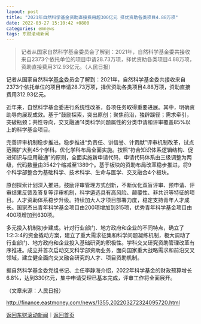 ```yaml
---
layout: post
title: "2021年自然科学基金资助直接费用超300亿元 择优资助各类项目4.88万项"
date: 2022-03-27 15:10:42 +0800
categories: emnews
tags: 东财滚动新闻
---
```

> 记者从国家自然科学基金委员会了解到：2021年，自然科学基金委共接收来自2373个依托单位的项目申请28.73万项，择优资助各类项目4.88万项，资助直接费用312.93亿元。（人民日报）

<p>记者从国家自然科学<span id="Info.3293"><a href="http://data.eastmoney.com/zlsj/" class="infokey">基金</a></span>委员会了解到：2021年，自然科学基金委共接收来自2373个依托单位的项目申请28.73万项，择优资助各类项目4.88万项，资助直接费用312.93亿元。</p><p>近年来，自然科学基金委进行系统性改革，各项任务取得重要进展。其中，明确资助导向展现成效。基于“鼓励探索，突出原创；聚焦前沿，独辟蹊径；需求牵引，突破瓶颈；共性导向，交叉融通”4类科学问题属性的分类申请和评审覆盖85%以上的科学基金项目。</p><p>完善评审机制稳步推进。稳步推进“负责任、讲信誉、计贡献”评审机制改革，试点范围扩大到45个学科。优化学科布局全面实施。按照“符合知识体系逻辑结构、促进知识与应用融通”的原则，全面实施新申请代码，申请代码体系由三级调整为两级，代码数量由3542个缩减至1389个。基于板块的资助布局改革稳步推进，将9个科学部整合为基础科学、技术科学、生命与医学、交叉融合4个板块。</p><p>原创探索计划深入推进。鼓励评审管理方式创新，不断优化双盲评审、预申请、评审结果反馈及答复等评审机制，科学遴选具有高风险、颠覆性、非共识等特征的项目。人才资助体系稳步升级。持续加大人才项目部署力度，稳定支持青年人才成长。国家杰出青年科学基金项目由200项增加到315项，优秀青年科学基金项目由400项增加到630项。</p><p>多元投入机制初步建成。针对行业部门、地方政府和企业的不同特点，确立了1∶2∶3∶4的资金撬动方案，建立了重大需求征集和科学问题凝练机制，极大调动了行业部门、地方政府和企业投入基础研究的积极性。学科交叉研究资助管理改革有序推进。成立并首次启动交叉科学部资助业务，面向国家重大战略需求和前沿交叉领域，建立健全面向交叉融合研究的人才、项目资助机制。</p><p>据自然科学基金委党组书记、主任李静海介绍，2022年科学基金的财政预算增长6.8%，达到330亿元，集中申请受理已基本完成，评审工作将全面展开。</p><p class="em_media">（文章来源：人民日报）</p>

<http://finance.eastmoney.com/news/1355,202203272324095720.html>

[返回东财滚动新闻](//finews.withounder.com/emnews/)｜[返回首页](//finews.withounder.com/)